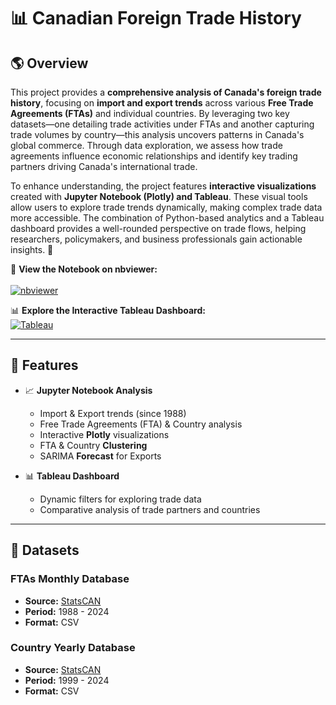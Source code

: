 # 📊 Canadian Foreign Trade History

## 🌎 Overview  
This project provides a **comprehensive analysis of Canada's foreign trade history**, focusing on **import and export trends** across various **Free Trade Agreements (FTAs)** and individual countries. By leveraging two key datasets—one detailing trade activities under FTAs and another capturing trade volumes by country—this analysis uncovers patterns in Canada's global commerce. Through data exploration, we assess how trade agreements influence economic relationships and identify key trading partners driving Canada's international trade.  

To enhance understanding, the project features **interactive visualizations** created with **Jupyter Notebook (Plotly) and Tableau**. These visual tools allow users to explore trade trends dynamically, making complex trade data more accessible. The combination of Python-based analytics and a Tableau dashboard provides a well-rounded perspective on trade flows, helping researchers, policymakers, and business professionals gain actionable insights. 🚀  

🚀 **View the Notebook on nbviewer:**  
<br>[![nbviewer](https://img.shields.io/badge/Open%20in-nbviewer-orange?logo=Jupyter)](https://nbviewer.org/github/tellosilvam/Canada-Trade-History/blob/886e6a42419fab197f2c3f829fcede1b5ff60325/CanadaTrade.ipynb)

📊 **Explore the Interactive Tableau Dashboard:**
<br>[![Tableau](https://img.shields.io/badge/View%20on-Tableau-blue?logo=Tableau)]([https://public.tableau.com/views/YourDashboardName](https://public.tableau.com/views/CanadaTrade/FTADashboard?:language=en-US&:sid=&:redirect=auth&:display_count=n&:origin=viz_share_link))

---

## 📌 Features
- 📈 **Jupyter Notebook Analysis**  
  - Import & Export trends (since 1988)  
  - Free Trade Agreements (FTA) & Country analysis  
  - Interactive **Plotly** visualizations
  - FTA & Country **Clustering**
  - SARIMA **Forecast** for Exports  

- 📊 **Tableau Dashboard**  
  - Dynamic filters for exploring trade data  
  - Comparative analysis of trade partners and countries  

---

## 📂 Datasets
### FTAs Monthly Database
- **Source:** [StatsCAN](https://www150.statcan.gc.ca/t1/tbl1/en/tv.action?pid=1210017401)  
- **Period:** 1988 - 2024  
- **Format:** CSV

### Country Yearly Database
- **Source:** [StatsCAN](https://www150.statcan.gc.ca/t1/tbl1/en/tv.action?pid=1210017101)  
- **Period:** 1999 - 2024  
- **Format:** CSV 
